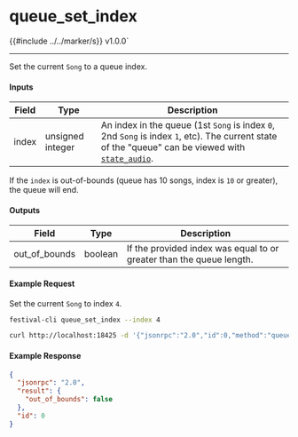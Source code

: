 # queue_set_index

{{#include ../../marker/s}} v1.0.0`

---

Set the current `Song` to a queue index.

#### Inputs
| Field  | Type             | Description |
|--------|------------------|-------------|
| index  | unsigned integer | An index in the queue (1st `Song` is index `0`, 2nd `Song` is index `1`, etc). The current state of the "queue" can be viewed with [`state_audio`](../state/state_audio.md).

If the `index` is out-of-bounds (queue has 10 songs, index is `10` or greater), the queue will end.

#### Outputs
| Field         | Type    | Description |
|---------------|---------|-------------|
| out_of_bounds | boolean | If the provided index was equal to or greater than the queue length.

#### Example Request
Set the current `Song` to index `4`.
```bash
festival-cli queue_set_index --index 4
```
```bash
curl http://localhost:18425 -d '{"jsonrpc":"2.0","id":0,"method":"queue_set_index","params":{"index":4}'
```

#### Example Response
```json
{
  "jsonrpc": "2.0",
  "result": {
    "out_of_bounds": false
  },
  "id": 0
}
```

